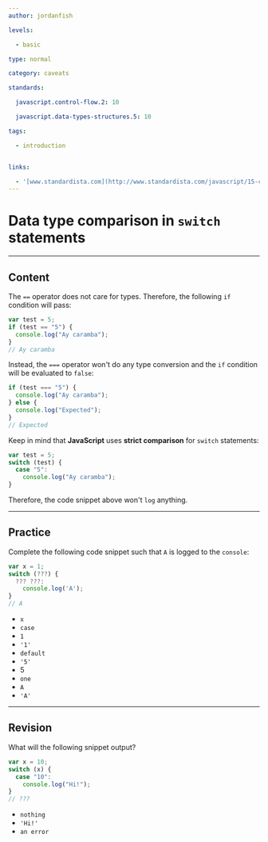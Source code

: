 ```yaml
---
author: jordanfish

levels:

  - basic

type: normal

category: caveats

standards:

  javascript.control-flow.2: 10

  javascript.data-types-structures.5: 10

tags:

  - introduction


links:

  - '[www.standardista.com](http://www.standardista.com/javascript/15-common-javascript-gotchas){website}'
---
```


# Data type comparison in `switch` statements

---

## Content

The `==` operator does not care for types. Therefore, the following `if` condition will pass:

```javascript
var test = 5;
if (test == "5") {
  console.log("Ay caramba");
}
// Ay caramba
```

Instead, the `===` operator won't do any type conversion and the `if` condition will be evaluated to `false`:

```javascript
if (test === "5") {
  console.log("Ay caramba");
} else {
  console.log("Expected");
}
// Expected
```

Keep in mind that **JavaScript** uses **strict comparison** for `switch` statements:

```javascript
var test = 5;
switch (test) {
  case "5":
    console.log("Ay caramba");
}
```

Therefore, the code snippet above won't `log` anything.

---

## Practice

Complete the following code snippet such that `A` is logged to the `console`:

```javascript
var x = 1;
switch (???) {
  ??? ???:
    console.log('A');
}
// A
```

- `x`
- `case`
- `1`
- `'1'`
- `default`
- `'5'`
- 5
- `one`
- `A`
- `'A'`

---

## Revision

What will the following snippet output?

```javascript
var x = 10;
switch (x) {
  case "10":
    console.log("Hi!");
}
// ???
```

- `nothing`
- `'Hi!'`
- `an error`

